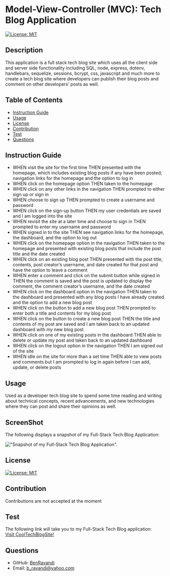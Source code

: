 # Model-View-Controller (MVC): Tech Blog Application

[![License: MIT](https://img.shields.io/badge/License-MIT-yellow.svg)](https://opensource.org/licenses/MIT)

## Description

This application is a full stack tech blog site which uses all the client side and server side functionality including SQL, node, express, dotenv, handlebars, sequelize, sessions, bcrypt, css, javascript and much more to create a tech blog site where developers can publish their blog posts and comment on other developers’ posts as well.

## Table of Contents

- [Instruction Guide](#instruction)
- [Usage](#usage)
- [License](#license)
- [Contribution](#contribution)
- [Test](#test)
- [Questions](#questions)

## Instruction Guide

- WHEN visit the site for the first time
  THEN presented with the homepage, which includes existing blog posts if any have been posted; navigation links for the homepage and the option to log in
- WHEN click on the homepage option
  THEN taken to the homepage
- WHEN click on any other links in the navigation
  THEN prompted to either sign up or sign in
- WHEN choose to sign up
  THEN prompted to create a username and password
- WHEN click on the sign-up button
  THEN my user credentials are saved and I am logged into the site
- WHEN revisit the site at a later time and choose to sign in
  THEN prompted to enter my username and password
- WHEN signed in to the site
  THEN see navigation links for the homepage, the dashboard, and the option to log out
- WHEN click on the homepage option in the navigation
  THEN taken to the homepage and presented with existing blog posts that include the post title and the date created
- WHEN click on an existing blog post
  THEN presented with the post title, contents, post creator’s username, and date created for that post and have the option to leave a comment
- WHEN enter a comment and click on the submit button while signed in
  THEN the comment is saved and the post is updated to display the comment, the comment creator’s username, and the date created
- WHEN click on the dashboard option in the navigation
  THEN taken to the dashboard and presented with any blog posts I have already created and the option to add a new blog post
- WHEN click on the button to add a new blog post
  THEN prompted to enter both a title and contents for my blog post
- WHEN click on the button to create a new blog post
  THEN the title and contents of my post are saved and I am taken back to an updated dashboard with my new blog post
- WHEN click on one of my existing posts in the dashboard
  THEN able to delete or update my post and taken back to an updated dashboard
- WHEN click on the logout option in the navigation
  THEN I am signed out of the site
- WHEN idle on the site for more than a set time
  THEN able to view posts and comments but I am prompted to log in again before I can add, update, or delete posts

## Usage

Used as a developer tech blog site to spend some time reading and writing about technical concepts, recent advancements, and new technologies where they can post and share their opinions as well.

## ScreenShot

The following displays a snapshot of my Full-Stack Tech Blog Application:

!["Snapshot of my Full-Stack Tech Blog Application".](../Assets/Screenshot%202024-05-06%20161443.png?raw=true>)

## License

[![License: MIT](https://img.shields.io/badge/License-MIT-yellow.svg)](https://opensource.org/licenses/MIT)

## Contribution

Contributions are not accepted at the moment

## Test

The following link will take you to my Full-Stack Tech Blog application: <br>
<a href="https://www.loom.com/share/31fa9b97db9a44ee8662a4830a4272c11">Visit CoolTechBlogSite!</a>

## Questions

- GitHub: [BenRavandi](https://github.com/BenRavandi)
- Email: b_ravandi@yahoo.com
